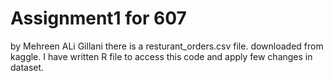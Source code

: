 # Assignment1 for 607
by Mehreen ALi Gillani
there is a resturant_orders.csv file. downloaded from kaggle. I have written R file to access this code and apply few changes in dataset.
